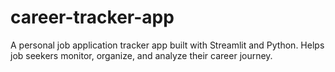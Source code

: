 # career-tracker-app
A personal job application tracker app built with Streamlit and Python. Helps job seekers monitor, organize, and analyze their career journey.
